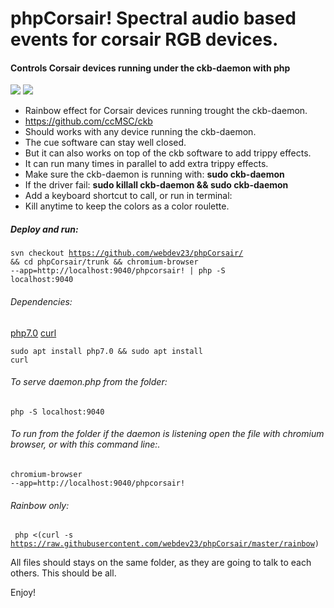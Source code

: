 # phpCorsair! Spectral audio based events for corsair RGB devices.
#### Controls Corsair devices running under the ckb-daemon with php

<img src="http://i.imgur.com/1TjI3cx.gif"></img>
<img src="http://i.imgur.com/f7JEuLl.png"></img>

 *  Rainbow effect for Corsair devices running trought the ckb-daemon.
 *  https://github.com/ccMSC/ckb
 *  Should works with any device running the ckb-daemon.
 *  The cue software can stay well closed. 
 *  But it can also works on top of the ckb software to add trippy effects.
 *  It can run many times in parallel to add extra trippy effects.
 *  Make sure the ckb-daemon is running with: <b>sudo ckb-daemon</b>
 *  If the driver fail: <b>sudo killall ckb-daemon && sudo ckb-daemon</b>
 *  Add a keyboard shortcut to call, or run in terminal:
 *  Kill anytime to keep the colors as a color roulette.

##### Deploy and run: 

<code>svn checkout https://github.com/webdev23/phpCorsair/ && cd phpCorsair/trunk && chromium-browser --app=http://localhost:9040/phpcorsair! | php -S localhost:9040</code>


###### Dependencies: 

<a href="apt://php7.0">php7.0</a> 
<a href="apt://curl">curl</a>

<code>sudo apt install php7.0 && sudo apt install curl</code>

###### To serve daemon.php from the folder:

<code>php -S localhost:9040</code>

###### To run from the folder if the daemon is listening open the file with chromium browser, or with this command line:.

<code>chromium-browser --app=http://localhost:9040/phpcorsair!</code>

###### Rainbow only:

<code> php <(curl -s https://raw.githubusercontent.com/webdev23/phpCorsair/master/rainbow) 
</code>

All files should stays on the same folder, as they are going to talk to each others.
This should be all.

Enjoy!
